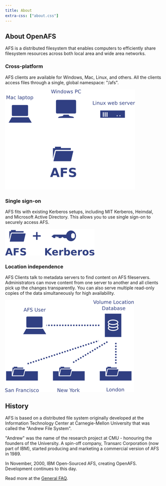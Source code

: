 ```yaml
---
title: About
extra-css: ["about.css"]
---
```


## About OpenAFS ##

AFS is a distributed filesystem that enables computers to efficiently share filesystem resources across both local area and wide area networks.

### Cross-platform ###

AFS clients are available for Windows, Mac, Linux, and others. All the clients access files through a single, global namespace: "/afs".

<img class="diagram" src="afs-clients.png">

### Single sign-on ###

AFS fits with existing Kerberos setups, including MIT Kerberos, Heimdal, and Microsoft Active Directory. This allows you to use single sign-on to securely access AFS.

<img class="diagram" src="afs-and-kerberos.png">

### Location independence ###

AFS Clients talk to metadata servers to find content on AFS fileservers. Administrators can move content from one server to another and all clients pick up the changes transparently. You can also serve multiple read-only copies of the data simultaneously for high availability.

<img class="diagram" src="afs-locations.png">

## History ##

AFS is based on a distributed file system originally developed at the Information Technology Center at Carnegie-Mellon University that was called the "Andrew File System".

"Andrew" was the name of the research project at CMU - honouring the founders of the University. A spin-off company, Transarc Corporation (now part of IBM), started producing and marketing a commercial version of AFS in 1989.

In November, 2000, IBM Open-Sourced AFS, creating OpenAFS. Development continues to this day.

Read more at the [General FAQ](http://wiki.openafs.org/GeneralFAQ/).
